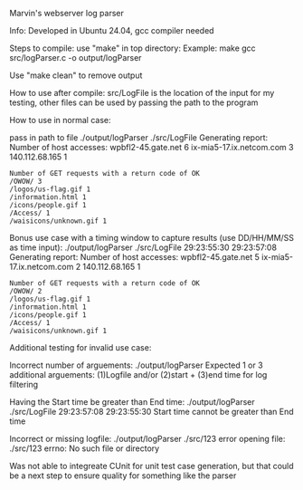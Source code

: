 Marvin's webserver log parser

Info:
Developed in Ubuntu 24.04, gcc compiler needed

Steps to compile:
use "make" in top directory:
Example: 
    make
    gcc src/logParser.c -o output/logParser

Use "make clean" to remove output

How to use after compile:
src/LogFile is the location of the input for my testing, other files can be used by passing the path to the program

How to use in normal case:

pass in path to file
    ./output/logParser ./src/LogFile 
    Generating report:
    Number of host accesses:
    wpbfl2-45.gate.net 6
    ix-mia5-17.ix.netcom.com 3
    140.112.68.165 1


    Number of GET requests with a return code of OK
    /OWOW/ 3
    /logos/us-flag.gif 1
    /information.html 1
    /icons/people.gif 1
    /Access/ 1
    /waisicons/unknown.gif 1


Bonus use case with a timing window to capture results (use DD/HH/MM/SS as time input):
    ./output/logParser ./src/LogFile 29:23:55:30 29:23:57:08
    Generating report:
    Number of host accesses:
    wpbfl2-45.gate.net 5
    ix-mia5-17.ix.netcom.com 2
    140.112.68.165 1


    Number of GET requests with a return code of OK
    /OWOW/ 2
    /logos/us-flag.gif 1
    /information.html 1
    /icons/people.gif 1
    /Access/ 1
    /waisicons/unknown.gif 1


Additional testing for invalid use case:

Incorrect number of arguements:
    ./output/logParser 
    Expected 1 or 3 additional arguements: (1)Logfile and/or (2)start + (3)end time for log filtering

Having the Start time be greater than End time:
    ./output/logParser ./src/LogFile 29:23:57:08  29:23:55:30 
    Start time cannot be greater than End time

Incorrect or missing logfile:
    ./output/logParser ./src/123
    error opening file: ./src/123 errno: No such file or directory

Was not able to integreate CUnit for unit test case generation, but that could be a next step to ensure quality for something like the parser
